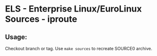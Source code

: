 # ELS - Enterprise Linux/EuroLinux Sources - iproute
 
## Usage:
  Checkout branch or tag. Use `make sources` to recreate  SOURCE0 archive.
